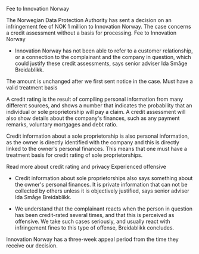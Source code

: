 Fee to Innovation Norway

The Norwegian Data Protection Authority has sent a decision on an infringement fee of NOK 1 million to Innovation Norway. The case concerns a credit assessment without a basis for processing.
Fee to Innovation Norway

- Innovation Norway has not been able to refer to a customer relationship, or a connection to the complainant and the company in question, which could justify these credit assessments, says senior adviser Ida Småge Breidablikk.

The amount is unchanged after we first sent notice in the case.
Must have a valid treatment basis

A credit rating is the result of compiling personal information from many different sources, and shows a number that indicates the probability that an individual or sole proprietorship will pay a claim. A credit assessment will also show details about the company's finances, such as any payment remarks, voluntary mortgages and debt ratio.

Credit information about a sole proprietorship is also personal information, as the owner is directly identified with the company and this is directly linked to the owner's personal finances. This means that one must have a treatment basis for credit rating of sole proprietorships.

Read more about credit rating and privacy
Experienced offensive

- Credit information about sole proprietorships also says something about the owner's personal finances. It is private information that can not be collected by others unless it is objectively justified, says senior adviser Ida Småge Breidablikk.

- We understand that the complainant reacts when the person in question has been credit-rated several times, and that this is perceived as offensive. We take such cases seriously, and usually react with infringement fines to this type of offense, Breidablikk concludes.

Innovation Norway has a three-week appeal period from the time they receive our decision.

